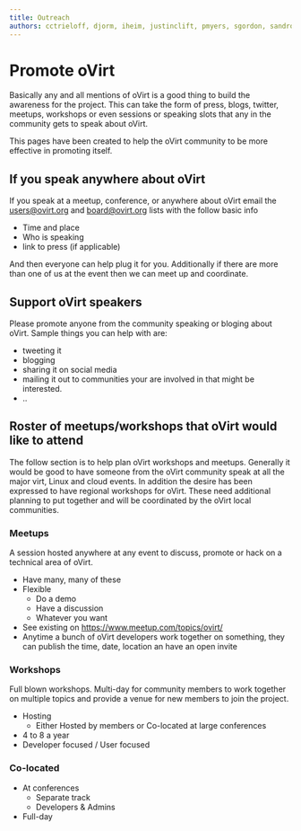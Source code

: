 ```yaml
---
title: Outreach
authors: cctrieloff, djorm, iheim, justinclift, pmyers, sgordon, sandrobonazzola
---
```


# Promote oVirt

Basically any and all mentions of oVirt is a good thing to build the awareness for the project.
This can take the form of press, blogs, twitter, meetups, workshops or even sessions or speaking slots that any in the community gets to speak about oVirt.

This pages have been created to help the oVirt community to be more effective in promoting itself.

## If you speak anywhere about oVirt

If you speak at a meetup, conference, or anywhere about oVirt email the users@ovirt.org and board@ovirt.org lists with the follow basic info

*   Time and place
*   Who is speaking
*   link to press (if applicable)

And then everyone can help plug it for you.
Additionally if there are more than one of us at the event then we can meet up and coordinate.

## Support oVirt speakers

Please promote anyone from the community speaking or bloging about oVirt.
Sample things you can help with are:

*   tweeting it
*   blogging
*   sharing it on social media
*   mailing it out to communities your are involved in that might be interested.
*   ..

## Roster of meetups/workshops that oVirt would like to attend

The follow section is to help plan oVirt workshops and meetups.
Generally it would be good to have someone from the oVirt community speak at all the major virt, Linux and cloud events.
In addition the desire has been expressed to have regional workshops for oVirt.
These need additional planning to put together and will be coordinated by the oVirt local communities.


### Meetups

A session hosted anywhere at any event to discuss, promote or hack on a technical area of oVirt.

*   Have many, many of these
*   Flexible
    -   Do a demo
    -   Have a discussion
    -   Whatever you want
*   See existing on https://www.meetup.com/topics/ovirt/
*   Anytime a bunch of oVirt developers work together on something, they can publish the time, date, location an have an open invite

### Workshops

Full blown workshops. Multi-day for community members to work together on multiple topics and provide a venue for new members to join the project.

*   Hosting
    -   Either Hosted by members or Co-located at large conferences
*   4 to 8 a year
*   Developer focused / User focused

### Co-located

*   At conferences
    -   Separate track
    -   Developers & Admins
*   Full-day
